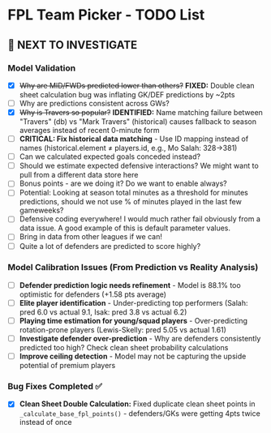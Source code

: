 # FPL Team Picker - TODO List

## 🎯 **NEXT TO INVESTIGATE**

### Model Validation
- [x] ~~Why are MID/FWDs predicted lower than others?~~ **FIXED:** Double clean sheet calculation bug was inflating GK/DEF predictions by ~2pts
- [ ] Why are predictions consistent across GWs?
- [x] ~~Why is Travers so popular?~~ **IDENTIFIED:** Name matching failure between "Travers" (db) vs "Mark Travers" (historical) causes fallback to season averages instead of recent 0-minute form
- [ ] **CRITICAL: Fix historical data matching** - Use ID mapping instead of names (historical.element ≠ players.id, e.g., Mo Salah: 328→381)
- [ ] Can we calculated expected goals conceded instead?
- [ ] Should we estimate expected defensive interactions? We might want to pull from a different data store here
- [ ] Bonus points - are we doing it? Do we want to enable always?
- [ ] Potential: Looking at season total minutes as a threshold for minutes predictions, should we not use % of minutes played in the last few gameweeks?
- [ ] Defensive coding everywhere! I would much rather fail obviously from a data issue. A good example of this is default parameter values.
- [ ] Bring in data from other leagues if we can!
- [ ] Quite a lot of defenders are predicted to score highly?

### Model Calibration Issues (From Prediction vs Reality Analysis)
- [ ] **Defender prediction logic needs refinement** - Model is 88.1% too optimistic for defenders (+1.58 pts average)
- [ ] **Elite player identification** - Under-predicting top performers (Salah: pred 6.0 vs actual 9.1, Isak: pred 3.8 vs actual 6.2)
- [ ] **Playing time estimation for young/squad players** - Over-predicting rotation-prone players (Lewis-Skelly: pred 5.05 vs actual 1.61)
- [ ] **Investigate defender over-prediction** - Why are defenders consistently predicted too high? Check clean sheet probability calculations
- [ ] **Improve ceiling detection** - Model may not be capturing the upside potential of premium players

### Bug Fixes Completed ✅
- [x] **Clean Sheet Double Calculation:** Fixed duplicate clean sheet points in `_calculate_base_fpl_points()` - defenders/GKs were getting 4pts twice instead of once